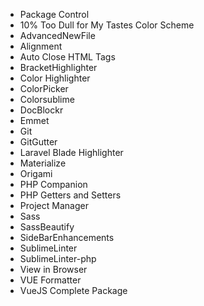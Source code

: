 - Package Control
- 10% Too Dull for My Tastes Color Scheme
- AdvancedNewFile
- Alignment
- Auto Close HTML Tags
- BracketHighlighter
- Color Highlighter
- ColorPicker
- Colorsublime
- DocBlockr
- Emmet
- Git
- GitGutter
- Laravel Blade Highlighter
- Materialize
- Origami
- PHP Companion
- PHP Getters and Setters
- Project Manager
- Sass
- SassBeautify
- SideBarEnhancements
- SublimeLinter
- SublimeLinter-php
- View in Browser
- VUE Formatter
- VueJS Complete Package

